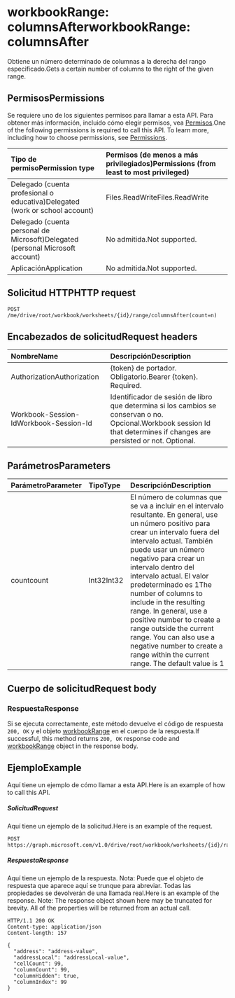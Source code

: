 # <a name="workbookrange-columnsafter"></a><span data-ttu-id="6f228-101">workbookRange: columnsAfter</span><span class="sxs-lookup"><span data-stu-id="6f228-101">workbookRange: columnsAfter</span></span>

<span data-ttu-id="6f228-102">Obtiene un número determinado de columnas a la derecha del rango especificado.</span><span class="sxs-lookup"><span data-stu-id="6f228-102">Gets a certain number of columns to the right of the given range.</span></span>

## <a name="permissions"></a><span data-ttu-id="6f228-103">Permisos</span><span class="sxs-lookup"><span data-stu-id="6f228-103">Permissions</span></span>
<span data-ttu-id="6f228-p101">Se requiere uno de los siguientes permisos para llamar a esta API. Para obtener más información, incluido cómo elegir permisos, vea [Permisos](../../../concepts/permissions_reference.md).</span><span class="sxs-lookup"><span data-stu-id="6f228-p101">One of the following permissions is required to call this API. To learn more, including how to choose permissions, see [Permissions](../../../concepts/permissions_reference.md).</span></span>

|<span data-ttu-id="6f228-106">Tipo de permiso</span><span class="sxs-lookup"><span data-stu-id="6f228-106">Permission type</span></span>      | <span data-ttu-id="6f228-107">Permisos (de menos a más privilegiados)</span><span class="sxs-lookup"><span data-stu-id="6f228-107">Permissions (from least to most privileged)</span></span>              |
|:--------------------|:---------------------------------------------------------|
|<span data-ttu-id="6f228-108">Delegado (cuenta profesional o educativa)</span><span class="sxs-lookup"><span data-stu-id="6f228-108">Delegated (work or school account)</span></span> | <span data-ttu-id="6f228-109">Files.ReadWrite</span><span class="sxs-lookup"><span data-stu-id="6f228-109">Files.ReadWrite</span></span>    |
|<span data-ttu-id="6f228-110">Delegado (cuenta personal de Microsoft)</span><span class="sxs-lookup"><span data-stu-id="6f228-110">Delegated (personal Microsoft account)</span></span> | <span data-ttu-id="6f228-111">No admitida.</span><span class="sxs-lookup"><span data-stu-id="6f228-111">Not supported.</span></span>    |
|<span data-ttu-id="6f228-112">Aplicación</span><span class="sxs-lookup"><span data-stu-id="6f228-112">Application</span></span> | <span data-ttu-id="6f228-113">No admitida.</span><span class="sxs-lookup"><span data-stu-id="6f228-113">Not supported.</span></span> |

## <a name="http-request"></a><span data-ttu-id="6f228-114">Solicitud HTTP</span><span class="sxs-lookup"><span data-stu-id="6f228-114">HTTP request</span></span>
<!-- { "blockType": "ignored" } -->
```http
POST /me/drive/root/workbook/worksheets/{id}/range/columnsAfter(count=n)

```
## <a name="request-headers"></a><span data-ttu-id="6f228-115">Encabezados de solicitud</span><span class="sxs-lookup"><span data-stu-id="6f228-115">Request headers</span></span>
| <span data-ttu-id="6f228-116">Nombre</span><span class="sxs-lookup"><span data-stu-id="6f228-116">Name</span></span>       | <span data-ttu-id="6f228-117">Descripción</span><span class="sxs-lookup"><span data-stu-id="6f228-117">Description</span></span>|
|:---------------|:----------|
| <span data-ttu-id="6f228-118">Authorization</span><span class="sxs-lookup"><span data-stu-id="6f228-118">Authorization</span></span>  | <span data-ttu-id="6f228-p102">{token} de portador. Obligatorio.</span><span class="sxs-lookup"><span data-stu-id="6f228-p102">Bearer {token}. Required.</span></span> |
| <span data-ttu-id="6f228-121">Workbook-Session-Id</span><span class="sxs-lookup"><span data-stu-id="6f228-121">Workbook-Session-Id</span></span>  | <span data-ttu-id="6f228-p103">Identificador de sesión de libro que determina si los cambios se conservan o no. Opcional.</span><span class="sxs-lookup"><span data-stu-id="6f228-p103">Workbook session Id that determines if changes are persisted or not. Optional.</span></span>|

## <a name="parameters"></a><span data-ttu-id="6f228-124">Parámetros</span><span class="sxs-lookup"><span data-stu-id="6f228-124">Parameters</span></span>

| <span data-ttu-id="6f228-125">Parámetro</span><span class="sxs-lookup"><span data-stu-id="6f228-125">Parameter</span></span>    | <span data-ttu-id="6f228-126">Tipo</span><span class="sxs-lookup"><span data-stu-id="6f228-126">Type</span></span>   |<span data-ttu-id="6f228-127">Descripción</span><span class="sxs-lookup"><span data-stu-id="6f228-127">Description</span></span>|
|:---------------|:--------|:----------|
|<span data-ttu-id="6f228-128">count</span><span class="sxs-lookup"><span data-stu-id="6f228-128">count</span></span>|<span data-ttu-id="6f228-129">Int32</span><span class="sxs-lookup"><span data-stu-id="6f228-129">Int32</span></span>|<span data-ttu-id="6f228-p104">El número de columnas que se va a incluir en el intervalo resultante. En general, use un número positivo para crear un intervalo fuera del intervalo actual. También puede usar un número negativo para crear un intervalo dentro del intervalo actual. El valor predeterminado es 1</span><span class="sxs-lookup"><span data-stu-id="6f228-p104">The number of columns to include in the resulting range. In general, use a positive number to create a range outside the current range. You can also use a negative number to create a range within the current range. The default value is 1</span></span>|

## <a name="request-body"></a><span data-ttu-id="6f228-134">Cuerpo de solicitud</span><span class="sxs-lookup"><span data-stu-id="6f228-134">Request body</span></span>

### <a name="response"></a><span data-ttu-id="6f228-135">Respuesta</span><span class="sxs-lookup"><span data-stu-id="6f228-135">Response</span></span>
<span data-ttu-id="6f228-136">Si se ejecuta correctamente, este método devuelve el código de respuesta `200, OK` y el objeto [workbookRange](../resources/range.md) en el cuerpo de la respuesta.</span><span class="sxs-lookup"><span data-stu-id="6f228-136">If successful, this method returns `200, OK` response code and [workbookRange](../resources/range.md) object in the response body.</span></span>

## <a name="example"></a><span data-ttu-id="6f228-137">Ejemplo</span><span class="sxs-lookup"><span data-stu-id="6f228-137">Example</span></span>
<span data-ttu-id="6f228-138">Aquí tiene un ejemplo de cómo llamar a esta API.</span><span class="sxs-lookup"><span data-stu-id="6f228-138">Here is an example of how to call this API.</span></span>
##### <a name="request"></a><span data-ttu-id="6f228-139">Solicitud</span><span class="sxs-lookup"><span data-stu-id="6f228-139">Request</span></span>
<span data-ttu-id="6f228-140">Aquí tiene un ejemplo de la solicitud.</span><span class="sxs-lookup"><span data-stu-id="6f228-140">Here is an example of the request.</span></span>
<!-- {
  "blockType": "request",
  "name": "workbookrange_columnsafter"
}-->
```http
POST https://graph.microsoft.com/v1.0/drive/root/workbook/worksheets/{id}/range/columnsAfter(count=2)
```

##### <a name="response"></a><span data-ttu-id="6f228-141">Respuesta</span><span class="sxs-lookup"><span data-stu-id="6f228-141">Response</span></span>
<span data-ttu-id="6f228-p105">Aquí tiene un ejemplo de la respuesta. Nota: Puede que el objeto de respuesta que aparece aquí se trunque para abreviar. Todas las propiedades se devolverán de una llamada real.</span><span class="sxs-lookup"><span data-stu-id="6f228-p105">Here is an example of the response. Note: The response object shown here may be truncated for brevity. All of the properties will be returned from an actual call.</span></span>
<!-- {
  "blockType": "response",
  "truncated": true,
  "@odata.type": "microsoft.graph.range"
} -->
```http
HTTP/1.1 200 OK
Content-type: application/json
Content-length: 157

{
  "address": "address-value",
  "addressLocal": "addressLocal-value",
  "cellCount": 99,
  "columnCount": 99,
  "columnHidden": true,
  "columnIndex": 99
}
```
